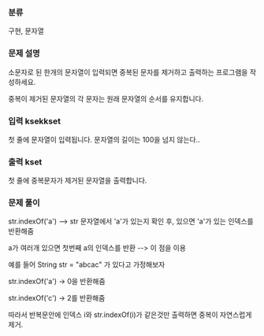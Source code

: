 ### 분류

구현, 문자열

### 문제 설명

<p>
소문자로 된 한개의 문자열이 입력되면 중복된 문자를 제거하고 출력하는 프로그램을 작성하세요.
</p>
<p>
중복이 제거된 문자열의 각 문자는 원래 문자열의 순서를 유지합니다.
</p>


### 입력 ksekkset


 <p>첫 줄에 문자열이 입력됩니다. 문자열의 길이는 100을 넘지 않는다..</p>

### 출력 kset

 <p> 첫 줄에 중복문자가 제거된 문자열을 출력합니다.</p>

### 문제 풀이
<p>str.indexOf('a') --> str 문자열에서 'a'가 있는지 확인 후, 있으면 'a'가 있는 인덱스를 반환해줌  </p>
<p>a가 여러개 있으면 첫번째 a의 인덱스를 반환 --> 이 점을 이용 </p>
<p>예를 들어 String str = "abcac" 가 있다고 가정해보자</p>
<p>str.indexOf('a') -> 0을 반환해줌 </p>
<p>str.indexOf('c') -> 2를 반환해줌 </p>
<p>따라서 반복문안에 인덱스 i와 str.indexOf(i)가 같은것만 출력하면 중복이 자연스럽게 제거.</p>
